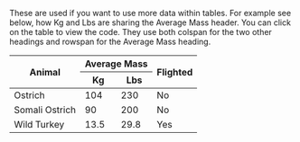 These are used if you want to use more data within tables.  For example see below, how Kg and Lbs are sharing the Average Mass header. You can click on the table to view the code. They use both colspan for the two other headings and rowspan for the Average Mass heading.

<table>

<thead>

<tr>

<th rowspan="2">Animal</th>

<th colspan="2">Average Mass</th>

<th rowspan="2">Flighted</th>

</tr>

<tr>

<th>Kg</th>

<th>Lbs</th>

</tr>

</thead>

<tbody>

<tr>

<td>Ostrich</td>

<td>104</td>

<td>230</td>

<td>No</td>

</tr>

  

<tr>

<td>Somali Ostrich</td>

<td>90</td>

<td>200</td>

<td>No</td>

</tr>

<tr>

<td>Wild Turkey</td>

<td>13.5</td>

<td>29.8</td>

<td>Yes</td>

</tr>

</tbody>

</table>
